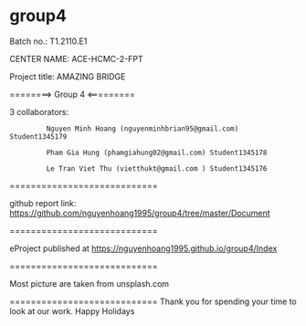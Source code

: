# group4
Batch no.: T1.2110.E1

CENTER NAME: ACE-HCMC-2-FPT

Project title: AMAZING BRIDGE 

========> Group 4 <=========

3 collaborators:

             Nguyen Minh Hoang (nguyenminhbrian95@gmail.com) Student1345179

             Pham Gia Hung (phamgiahung02@gmail.com) Student1345178
             
             Le Tran Viet Thu (vietthukt@gmail.com ) Student1345176
============================

github report link: https://github.com/nguyenhoang1995/group4/tree/master/Document

============================

eProject published at https://nguyenhoang1995.github.io/group4/Index 

============================

Most picture are taken from unsplash.com

============================ Thank you for spending your time to look at our work. Happy Holidays
 
